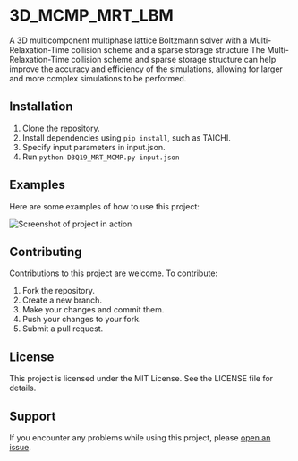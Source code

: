 # 3D_MCMP_MRT_LBM
A 3D multicomponent multiphase lattice Boltzmann solver with a Multi-Relaxation-Time collision scheme and a sparse storage structure
The Multi-Relaxation-Time collision scheme and sparse storage structure can help improve the accuracy and efficiency of the simulations, allowing for larger and more complex simulations to be performed.

## Installation

1. Clone the repository.
2. Install dependencies using `pip install`, such as TAICHI.
3. Specify input parameters in input.json.
4. Run `python D3Q19_MRT_MCMP.py input.json`

## Examples

Here are some examples of how to use this project:

![Screenshot of project in action](/screenshots/screenshot.png)

## Contributing

Contributions to this project are welcome. To contribute:

1. Fork the repository.
2. Create a new branch.
3. Make your changes and commit them.
4. Push your changes to your fork.
5. Submit a pull request.

## License

This project is licensed under the MIT License. See the LICENSE file for details.

## Support

If you encounter any problems while using this project, please [open an issue](https://github.com/Amber1995/3D-MCMP-MRT-LBM/issues/new).

